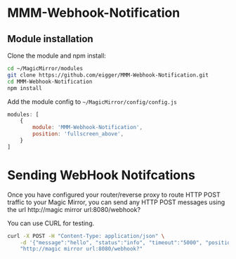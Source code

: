 # MMM-Webhook-Notification

## Module installation

Clone the module and npm install:

```bash
cd ~/MagicMirror/modules
git clone https://github.com/eigger/MMM-Webhook-Notification.git
cd MMM-Webhook-Notification
npm install
```

Add the module config to `~/MagicMirror/config/config.js`

```javascript
modules: [
    {
        module: 'MMM-Webhook-Notification',        
        position: 'fullscreen_above',
    }
]
```

# Sending WebHook Notifcations

Once you have configured your router/reverse proxy to route HTTP POST traffic to your Magic Mirror, you can send any HTTP POST messages using the url http://magic mirror url:8080/webhook?

You can use CURL for testing.

```bash
curl -X POST -H "Content-Type: application/json" \
    -d '{"message":"hello", "status":"info", "timeout":"5000", "position":"tc", "width":"400px", "icon":"error", "size":"16px", "effect":""}' \
    "http://magic mirror url:8080/webhook?"
```

